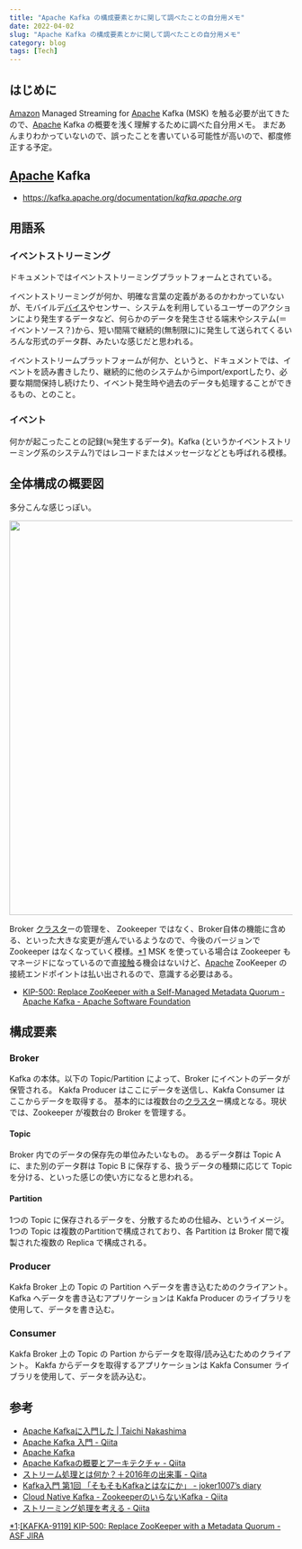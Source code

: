 ```yaml
---
title: "Apache Kafka の構成要素とかに関して調べたことの自分用メモ"
date: 2022-04-02
slug: "Apache Kafka の構成要素とかに関して調べたことの自分用メモ"
category: blog
tags: [Tech]
---
```

<h2 id="はじめに">はじめに</h2>

<p><a class="keyword" href="http://d.hatena.ne.jp/keyword/Amazon">Amazon</a> Managed Streaming for <a class="keyword" href="http://d.hatena.ne.jp/keyword/Apache">Apache</a> Kafka (MSK) を触る必要が出てきたので、<a class="keyword" href="http://d.hatena.ne.jp/keyword/Apache">Apache</a> Kafka の概要を浅く理解するために調べた自分用メモ。
まだあんまりわかっていないので、誤ったことを書いている可能性が高いので、都度修正する予定。</p>

<h2 id="Apache-Kafka"><a class="keyword" href="http://d.hatena.ne.jp/keyword/Apache">Apache</a> Kafka</h2>

<ul>
<li><a href="https://kafka.apache.org/documentation/">https://kafka.apache.org/documentation/</a><cite class="hatena-citation"><a href="https://kafka.apache.org/documentation/">kafka.apache.org</a></cite></li>
</ul>


<h2 id="用語系">用語系</h2>

<h3 id="イベントストリーミング">イベントストリーミング</h3>

<p>ドキュメントではイベントストリーミングプラットフォームとされている。</p>

<p>イベントストリーミングが何か、明確な言葉の定義があるのかわかっていないが、モバイルデ<a class="keyword" href="http://d.hatena.ne.jp/keyword/%A5%D0%A5%A4%A5%B9">バイス</a>やセンサー、システムを利用しているユーザーのアクションにより発生するデータなど、何らかのデータを発生させる端末やシステム(＝イベントソース？)から、短い間隔で継続的(無制限に)に発生して送られてくるいろんな形式のデータ群、みたいな感じだと思われる。</p>

<p>イベントストリームプラットフォームが何か、というと、ドキュメントでは、イベントを読み書きしたり、継続的に他のシステムからimport/exportしたり、必要な期間保持し続けたり、イベント発生時や過去のデータも処理することができるもの、とのこと。</p>

<h3 id="イベント">イベント</h3>

<p>何かが起こったことの記録(≒発生するデータ)。Kafka (というかイベントストリーミング系のシステム?)ではレコードまたはメッセージなどとも呼ばれる模様。</p>

<h2 id="全体構成の概要図">全体構成の概要図</h2>

<p>多分こんな感じっぽい。</p>

<p><span itemscope itemtype="http://schema.org/Photograph"><img src="https://cdn-ak.f.st-hatena.com/images/fotolife/d/dshimizu/20220711/20220711175545.png" width="1200" height="701" loading="lazy" title="" class="hatena-fotolife" itemprop="image"></span></p>

<p>Broker <a class="keyword" href="http://d.hatena.ne.jp/keyword/%A5%AF%A5%E9%A5%B9%A5%BF">クラスタ</a>ーの管理を、 Zookeeper ではなく、Broker自体の機能に含める、といった大きな変更が進んでいるようなので、今後のバージョンで Zookeeper はなくなっていく模様。<a href="#f-1e495556" name="fn-1e495556" title="[https://issues.apache.org/jira/browse/KAFKA-9119:title]">*1</a>
MSK を使っている場合は Zookeeper もマネージドになっているので直<a class="keyword" href="http://d.hatena.ne.jp/keyword/%C0%DC%BF%A8">接触</a>る機会はないけど、<a class="keyword" href="http://d.hatena.ne.jp/keyword/Apache">Apache</a> ZooKeeper の接続エンドポイントは払い出されるので、意識する必要はある。</p>

<ul>
<li><a href="https://cwiki.apache.org/confluence/display/KAFKA/KIP-500%3A+Replace+ZooKeeper+with+a+Self-Managed+Metadata+Quorum">KIP-500: Replace ZooKeeper with a Self-Managed Metadata Quorum - Apache Kafka - Apache Software Foundation</a></li>
</ul>


<h2 id="構成要素">構成要素</h2>

<h3 id="Broker">Broker</h3>

<p>Kafka の本体。以下の Topic/Partition によって、Broker にイベントのデータが保管される。
Kakfa Producer はここにデータを送信し、Kakfa Consumer はここからデータを取得する。
基本的には複数台の<a class="keyword" href="http://d.hatena.ne.jp/keyword/%A5%AF%A5%E9%A5%B9%A5%BF">クラスタ</a>ー構成となる。現状では、Zookeeper が複数台の Broker を管理する。</p>

<h4 id="Topic">Topic</h4>

<p>Broker 内でのデータの保存先の単位みたいなもの。
あるデータ群は Topic A に、また別のデータ群は Topic B に保存する、扱うデータの種類に応じて Topic を分ける、といった感じの使い方になると思われる。</p>

<h4 id="Partition">Partition</h4>

<p>1つの Topic に保存されるデータを、分散するための仕組み、というイメージ。
1つの Topic は複数のPartitionで構成されており、各 Partition は Broker 間で複製された複数の Replica で構成される。</p>

<h3 id="Producer">Producer</h3>

<p>Kakfa Broker 上の Topic の Partition へデータを書き込むためのクライアント。
Kafka へデータを書き込むアプリケーションは Kakfa Producer のライブラリを使用して、データを書き込む。</p>

<h3 id="Consumer">Consumer</h3>

<p>Kakfa Broker 上の Topic の Partion からデータを取得/読み込むためのクライアント。
Kakfa からデータを取得するアプリケーションは Kakfa Consumer ライブラリを使用して、データを読み込む。</p>

<h2 id="参考">参考</h2>

<ul>
<li><a href="https://deeeet.com/writing/2015/09/01/apache-kafka/">Apache Kafka&#x306B;&#x5165;&#x9580;&#x3057;&#x305F; | Taichi Nakashima</a></li>
<li><a href="https://qiita.com/keikesu0122/items/48be51a65d34d90c11e9">Apache Kafka &#x5165;&#x9580; - Qiita</a></li>
<li><a href="https://kafka.apache.org/documentation/">Apache Kafka</a></li>
<li><a href="https://qiita.com/sigmalist/items/5a26ab519cbdf1e07af3">Apache Kafka&#x306E;&#x6982;&#x8981;&#x3068;&#x30A2;&#x30FC;&#x30AD;&#x30C6;&#x30AF;&#x30C1;&#x30E3; - Qiita</a></li>
<li><a href="https://qiita.com/kimutansk/items/60e48ec15e954fa95e1c">&#x30B9;&#x30C8;&#x30EA;&#x30FC;&#x30E0;&#x51E6;&#x7406;&#x3068;&#x306F;&#x4F55;&#x304B;&#xFF1F;&#xFF0B;2016&#x5E74;&#x306E;&#x51FA;&#x6765;&#x4E8B; - Qiita</a></li>
<li><a href="https://joker1007.hatenablog.com/entry/2022/01/19/170608">Kafka&#x5165;&#x9580; &#x7B2C;1&#x56DE; &#x300C;&#x305D;&#x3082;&#x305D;&#x3082;Kafka&#x3068;&#x306F;&#x306A;&#x306B;&#x304B;&#x300D; - joker1007&rsquo;s diary</a></li>
<li><a href="https://qiita.com/ShinHashitani/items/f8f131748f4649926017">Cloud Native Kafka - Zookeeper&#x306E;&#x3044;&#x3089;&#x306A;&#x3044;Kafka - Qiita</a></li>
<li><a href="https://qiita.com/masanori0001/items/5ea5f69b875a9675efc4">&#x30B9;&#x30C8;&#x30EA;&#x30FC;&#x30DF;&#x30F3;&#x30B0;&#x51E6;&#x7406;&#x3092;&#x8003;&#x3048;&#x308B; - Qiita</a></li>
</ul>

<div class="footnote">
<p class="footnote"><a href="#fn-1e495556" name="f-1e495556" class="footnote-number">*1</a><span class="footnote-delimiter">:</span><span class="footnote-text"><a href="https://issues.apache.org/jira/browse/KAFKA-9119">[KAFKA-9119] KIP-500: Replace ZooKeeper with a Metadata Quorum - ASF JIRA</a></span></p>
</div>
